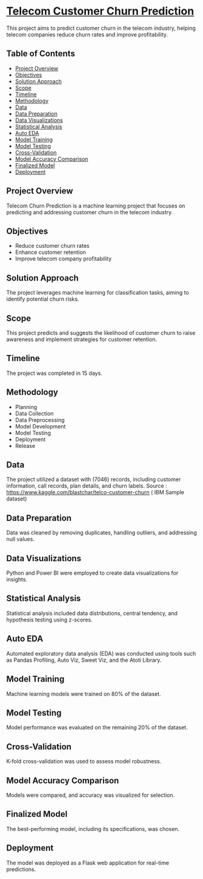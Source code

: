 # [Telecom Customer Churn Prediction](https://prezi.com/view/ohrLJFAwSihhOIcRuz1U/)

This project aims to predict customer churn in the telecom industry, helping telecom companies reduce churn rates and improve profitability.

## Table of Contents 

- [Project Overview](#project-overview)
- [Objectives](#objectives)
- [Solution Approach](#solution-approach)
- [Scope](#scope)
- [Timeline](#timeline)
- [Methodology](#methodology)
- [Data](#data)
- [Data Preparation](#data-preparation)
- [Data Visualizations](#data-visualizations)
- [Statistical Analysis](#statistical-analysis)
- [Auto EDA](#auto-eda)
- [Model Training](#model-training)
- [Model Testing](#model-testing)
- [Cross-Validation](#cross-validation)
- [Model Accuracy Comparison](#model-accuracy-comparison)
- [Finalized Model](#finalized-model)
- [Deployment](#deployment)


## Project Overview

Telecom Churn Prediction is a machine learning project that focuses on predicting and addressing customer churn in the telecom industry.

## Objectives

- Reduce customer churn rates
- Enhance customer retention
- Improve telecom company profitability

## Solution Approach

The project leverages machine learning for classification tasks, aiming to identify potential churn risks.

## Scope

This project predicts and suggests the likelihood of customer churn to raise awareness and implement strategies for customer retention.

## Timeline

The project was completed in 15 days.

## Methodology

- Planning
- Data Collection
- Data Preprocessing
- Model Development
- Model Testing
- Deployment
- Release

## Data

The project utilized a dataset with (7046) records, including customer information, call records, plan details, and churn labels.
Source : https://www.kaggle.com/blastchar/telco-customer-churn ( IBM Sample dataset)

## Data Preparation

Data was cleaned by removing duplicates, handling outliers, and addressing null values.

## Data Visualizations

Python and Power BI were employed to create data visualizations for insights.

## Statistical Analysis

Statistical analysis included data distributions, central tendency, and hypothesis testing using z-scores.

## Auto EDA

Automated exploratory data analysis (EDA) was conducted using tools such as Pandas Profiling, Auto Viz, Sweet Viz, and the Atoti Library.

## Model Training

Machine learning models were trained on 80% of the dataset.

## Model Testing

Model performance was evaluated on the remaining 20% of the dataset.

## Cross-Validation

K-fold cross-validation was used to assess model robustness.

## Model Accuracy Comparison

Models were compared, and accuracy was visualized for selection.

## Finalized Model

The best-performing model, including its specifications, was chosen.

## Deployment

The model was deployed as a Flask web application for real-time predictions.
